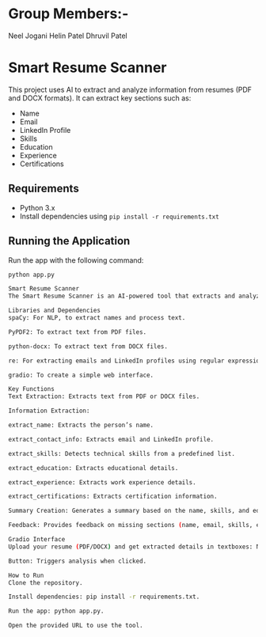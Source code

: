 # Group Members:-

Neel Jogani
Helin Patel
Dhruvil Patel


# Smart Resume Scanner

This project uses AI to extract and analyze information from resumes (PDF and DOCX formats). It can extract key sections such as:

- Name
- Email
- LinkedIn Profile
- Skills
- Education
- Experience
- Certifications

## Requirements

- Python 3.x
- Install dependencies using `pip install -r requirements.txt`

## Running the Application

Run the app with the following command:

```bash
python app.py

Smart Resume Scanner
The Smart Resume Scanner is an AI-powered tool that extracts and analyzes key sections from resumes in PDF or DOCX formats. It provides feedback on missing sections and generates a summary based on the resume content.

Libraries and Dependencies
spaCy: For NLP, to extract names and process text.

PyPDF2: To extract text from PDF files.

python-docx: To extract text from DOCX files.

re: For extracting emails and LinkedIn profiles using regular expressions.

gradio: To create a simple web interface.

Key Functions
Text Extraction: Extracts text from PDF or DOCX files.

Information Extraction:

extract_name: Extracts the person’s name.

extract_contact_info: Extracts email and LinkedIn profile.

extract_skills: Detects technical skills from a predefined list.

extract_education: Extracts educational details.

extract_experience: Extracts work experience details.

extract_certifications: Extracts certification information.

Summary Creation: Generates a summary based on the name, skills, and education.

Feedback: Provides feedback on missing sections (name, email, skills, etc.).

Gradio Interface
Upload your resume (PDF/DOCX) and get extracted details in textboxes: Name, Email, LinkedIn, Skills, Education, Experience, Certifications, and Feedback on missing sections.

Button: Triggers analysis when clicked.

How to Run
Clone the repository.

Install dependencies: pip install -r requirements.txt.

Run the app: python app.py.

Open the provided URL to use the tool.
